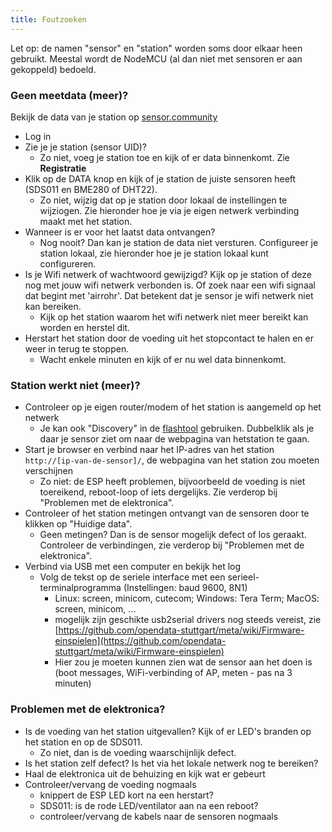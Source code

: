 ```yaml
---
title: Foutzoeken
---
```


Let op: de namen "sensor" en "station" worden soms door elkaar heen gebruikt. Meestal wordt de NodeMCU (al dan niet met sensoren er aan gekoppeld) bedoeld.

### Geen meetdata (meer)?
Bekijk de data van je station op [sensor.community](https://devices.sensor.community/sensors)
* Log in
* Zie je je station (sensor UID)? 
  * Zo niet, voeg je station toe en kijk of er data binnenkomt. Zie __Registratie__
* Klik op de DATA knop en kijk of je station de juiste sensoren heeft (SDS011 en BME280 of DHT22).
  * Zo niet, wijzig dat op je station door lokaal de instellingen te wijziogen. Zie hieronder hoe je via je eigen netwerk verbinding maakt met het station.
* Wanneer is er voor het laatst data ontvangen?
  * Nog nooit? Dan kan je station de data niet versturen. Configureer je station lokaal, zie hieronder hoe je je station lokaal kunt configureren. 
* Is je Wifi netwerk of wachtwoord gewijzigd? Kijk op je station of deze nog met jouw wifi netwerk verbonden is. Of zoek naar een wifi signaal dat begint met 'airrohr'. Dat betekent dat je sensor je wifi netwerk niet kan bereiken. 
  * Kijk op het station waarom het wifi netwerk niet meer bereikt kan worden en herstel dit.
* Herstart het station door de voeding uit het stopcontact te halen en er weer in terug te stoppen. 
  * Wacht enkele minuten en kijk of er nu wel data binnenkomt.

### Station werkt niet (meer)?
* Controleer op je eigen router/modem of het station is aangemeld op het netwerk
  * Je kan ook "Discovery" in de [flashtool](https://github.com/opendata-stuttgart/airrohr-firmware-flasher/) gebruiken. Dubbelklik als je daar je sensor ziet om naar de webpagina van hetstation te gaan.
* Start je browser en verbind naar het IP-adres van het station `http://[ip-van-de-sensor]/`, de webpagina van het station zou moeten verschijnen
  * Zo niet: de ESP heeft problemen, bijvoorbeeld de voeding is niet toereikend, reboot-loop of iets dergelijks. Zie verderop bij "Problemen met de elektronica".
* Controleer of het station metingen ontvangt van de sensoren door te klikken op "Huidige data".
  * Geen metingen? Dan is de sensor mogelijk defect of los geraakt. Controleer de verbindingen, zie verderop bij "Problemen met de elektronica".
* Verbind via USB met een computer en bekijk het log
  * Volg de tekst op de seriele interface met een serieel-terminalprogramma (Instellingen: baud 9600, 8N1)
    * Linux: screen, minicom, cutecom; Windows: Tera Term; MacOS: screen, minicom, ...
    * mogelijk zijn geschikte usb2serial drivers nog steeds vereist, zie [https://github.com/opendata-stuttgart/meta/wiki/Firmware-einspielen](https://github.com/opendata-stuttgart/meta/wiki/Firmware-einspielen)
    * Hier zou je moeten kunnen zien wat de sensor aan het doen is (boot messages, WiFi-verbinding of AP, meten - pas na 3 minuten)

### Problemen met de elektronica?
* Is de voeding van het station uitgevallen? Kijk of er LED's branden op het station en op de SDS011.
  * Zo niet, dan is de voeding waarschijnlijk defect. 
* Is het station zelf defect? Is het via het lokale netwerk nog te bereiken?
* Haal de elektronica uit de behuizing en kijk wat er gebeurt
* Controleer/vervang de voeding nogmaals
    * knippert de ESP LED kort na een herstart?
    * SDS011: is de rode LED/ventilator aan na een reboot?
    * controleer/vervang de kabels naar de sensoren nogmaals
